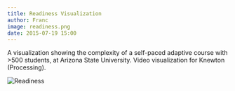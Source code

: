 ```yaml
---
title: Readiness Visualization
author: Franc
image: readiness.png
date: 2015-07-19 15:00
---
```


A visualization showing the complexity of a self-paced adaptive course with >500 students, at Arizona State University. Video visualization for Knewton (Processing).

![Readiness](assets/content/work/readiness.png)
